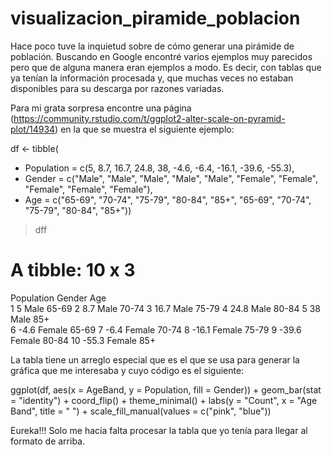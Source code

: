 # visualizacion_piramide_poblacion
Hace poco tuve la inquietud sobre de cómo generar una pirámide de población. Buscando en Google encontré varios ejemplos muy parecidos pero que de alguna manera eran ejemplos a modo. Es decir, con tablas que ya tenían la información procesada y, que muchas veces no estaban disponibles para su descarga por razones variadas.

Para mi grata sorpresa encontre una página (https://community.rstudio.com/t/ggplot2-alter-scale-on-pyramid-plot/14934) en la que se muestra el siguiente ejemplo:

df <- tibble(
+  Population = c(5, 8.7, 16.7, 24.8, 38, -4.6, -6.4, -16.1, -39.6, -55.3),
+  Gender = c("Male", "Male", "Male", "Male", "Male", "Female", "Female", "Female", "Female", "Female"),
+  Age = c("65-69", "70-74", "75-79", "80-84", "85+", "65-69", "70-74", "75-79", "80-84", "85+"))

> dff
# A tibble: 10 x 3
   Population Gender Age  
        <dbl> <chr>  <chr>
 1        5   Male   65-69
 2        8.7 Male   70-74
 3       16.7 Male   75-79
 4       24.8 Male   80-84
 5       38   Male   85+  
 6       -4.6 Female 65-69
 7       -6.4 Female 70-74
 8      -16.1 Female 75-79
 9      -39.6 Female 80-84
10      -55.3 Female 85+  
 
 La tabla tiene un arreglo especial que es el que se usa para generar la gráfica que me interesaba y cuyo código es el siguiente:
 
 ggplot(df, aes(x = AgeBand, y = Population, fill = Gender)) +
  geom_bar(stat = "identity") +
  coord_flip() +
  theme_minimal() +
  labs(y = "Count", x = "Age Band", title = " ") +
  scale_fill_manual(values = c("pink", "blue"))
  
  


Eureka!!! Solo me hacía falta procesar la tabla que yo tenía para llegar al formato de arriba.
